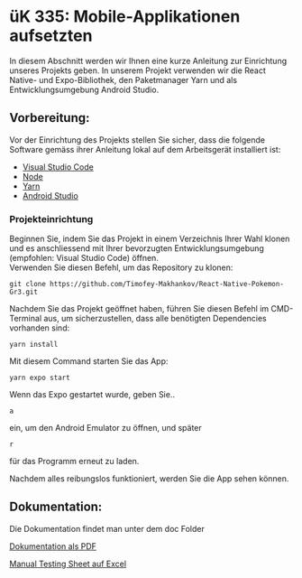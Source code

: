 # üK 335: Mobile-Applikationen aufsetzten 
In diesem Abschnitt werden wir Ihnen eine kurze Anleitung zur Einrichtung unseres Projekts geben. In unserem Projekt verwenden wir die React Native- und Expo-Bibliothek, den Paketmanager Yarn und als Entwicklungsumgebung Android Studio.

## Vorbereitung:
Vor der Einrichtung des Projekts stellen Sie sicher, dass die folgende Software gemäss ihrer Anleitung lokal auf dem Arbeitsgerät installiert ist:
- [Visual Studio Code](https://code.visualstudio.com/docs/setup/windows)
- [Node](https://nodejs.org/en/download/)
- [Yarn](https://yarnpkg.com/getting-started/install)
- [Android Studio](https://developer.android.com/studio)

### Projekteinrichtung
Beginnen Sie, indem Sie das Projekt in einem Verzeichnis Ihrer Wahl klonen und es anschliessend mit Ihrer bevorzugten Entwicklungsumgebung (empfohlen: Visual Studio Code) öffnen.</br>
Verwenden Sie diesen Befehl, um das Repository zu klonen:
```
git clone https://github.com/Timofey-Makhankov/React-Native-Pokemon-Gr3.git
```
Nachdem Sie das Projekt geöffnet haben, führen Sie diesen Befehl im CMD-Terminal aus, um sicherzustellen, dass alle benötigten Dependencies vorhanden sind:
```
yarn install
```
Mit diesem Command starten Sie das App:
```
yarn expo start
```
Wenn das Expo gestartet wurde, geben Sie..
```
a 
```
ein, um den Android Emulator zu öffnen, und später
```
r
```
für das Programm erneut zu laden.

Nachdem alles reibungslos funktioniert, werden Sie die App sehen können.

## Dokumentation:

Die Dokumentation findet man unter dem doc Folder

[Dokumentation als PDF]()

[Manual Testing Sheet auf Excel](./doc/Manual%20Testing.xlsx)
